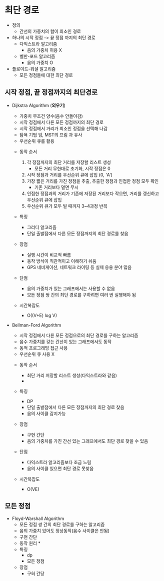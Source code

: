 # 최단 경로
- 정의
    * 간선의 가중치의 합이 최소인 경로
- 하나의 시작 정점 -> 끝 정점 까지의 최단 경로
    - 다익스트라 알고리즘
        * 음의 가중치 허용 X
    - 벨만-포드 알고리즘
        * 음의 가중치 O
- 플로이드-워셜 알고리즘
    * 모든 정점들에 대한 최단 경로

## 시작 정점, 끝 정점까지의 최단경로
- Dijkstra Algorithm   (**********외우기**********)
    * 가중치 무조건 양수(음수 안돌아감)
    * 시작 정점에서 다른 모든 정점까지의 최단 경로
    * 시작 정점에서 거리가 최소인 정점을 선택해 나감
    * 탐욕 기법 임, MST의 프림 과 유사
    * 우선순위 큐를 활용
    - 동작 순서
        1. 각 정점까지의 최단 거리를 저장할 리스트 생성
            * 모든 거리 무한대로 초기화, 시작 정점은 0
        2. 시작 정점과 거리를 우선순위 큐에 삽입 (0, 'A')
        3. 가장 짧은 거리를 가진 정점을 추출, 추출한 정점과 인접한 정점 모두 확인
            * 기존 거리보다 멀면 무시
        4. 인접한 정점과의 거리가 기존에 저장된 거리보다 작으면, 거리를 갱신하고 우선순위 큐에 삽입
        5. 우선순위 큐가 모두 빌 때까지 3~4과정 반복
    
    - 특징
        * 그리디 알고리즘
        * 단일 출발점에서 다른 모든 정점까지의 최단 경로를 찾음
    - 장점
        * 실행 시간이 비교적 빠름
        * 동작 방식이 직관적이고 이해하기 쉬움
        * GPS 네비게이션, 네트워크 라이팅 등 실제 응용 분야 많음
    - 단점
        * 음의 가중치가 있는 그래프에서는 사용할 수 없음
        * 모든 정점 쌍 간의 최단 경로를 구하려면 여러 번 실행해야 됨
    - 시간복잡도
        * O((V+E) log V)


- Bellman-Ford Algorithm
    * 시작 정점에서 다른 모든 정점으로의 최단 경로를 구하는 알고리즘
    * 음수 가중치를 갖는 간선이 있는 그래프에서도 동작
    * 동적 프로그래밍 접근 사용
    * 우선순위 큐 사용 X
    - 동작 순서
        * 최단 거리 저장할 리스트 생성(다익스트라와 같음)
        * 
    
    - 특징
        * DP
        * 단일 출발점에서 다른 모든 정점까지의 최단 경로 찾음
        * 음의 사이클 감지가능
    - 장점
        * 구현 간단
        * 음의 가중치를 가진 간선 있는 그래프에서도 최단 경로 찾을 수 있음
    - 단점
        * 다익스트라 알고리즘보다 조금 느림
        * 음의 사이클 있으면 최단 경로 못찾음
    - 시간복잡도
        * O(VE)

## 모든 정점
- Floyd-Warshall Algorithm
    * 모든 정점 쌍 간의 최단 경로를 구하는 알고리즘
    * 음의 가중치 있어도 정상동작(음수 사이클은 안됨)
    * 구현 간단
    - 동작 원리
        * 
    - 특징
        * dp
        * 모든 정점
    - 장점
        * 구혀 간당